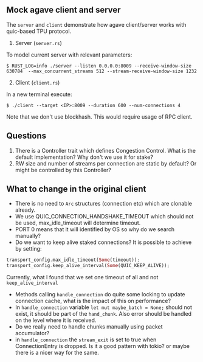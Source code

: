 ## Mock agave client and server

The `server` and `client` demonstrate how agave client/server works with quic-based TPU protocol.

1. Server (`server.rs`)

To model current server with relevant parameters:

```shell
$ RUST_LOG=info ./server --listen 0.0.0.0:8009 --receive-window-size 630784  --max_concurrent_streams 512 --stream-receive-window-size 1232
```

2. Client (`client.rs`)

In a new terminal execute:

```shell
$ ./client --target <IP>:8009 --duration 600 --num-connections 4
```


Note that we don't use blockhash. This would require usage of RPC client.

## Questions

1. There is a Controller trait which defines Congestion Control. What is the default implementation? Why don't we use it for stake?
2. RW size and number of streams per connection are static by default? Or might be controlled by this Controller?

## What to change in the original client

* There is no need to `Arc` structures (connection etc) which are clonable already.
* We use QUIC_CONNECTION_HANDSHAKE_TIMEOUT which should not be used, max_idle_timeout will determine timeout.
* PORT 0 means that it will identified by OS so why do we search manually?
* Do we want to keep alive staked connections? It is possible to achieve by setting:

```rust
transport_config.max_idle_timeout(Some(timeout));
transport_config.keep_alive_interval(Some(QUIC_KEEP_ALIVE));
```

Currently, what I found that we set one timeout of all and not `keep_alive_interval`

* Methods calling `handle_connection` do quite some locking to update connection cache, what is the impact of this on performance?
* In `handle_connection` variable `let mut maybe_batch = None;` should not exist, it should be part of the `hand_chunk`. Also error should be  handled on the level where it is received.
* Do we really need to handle chunks manually using packet accumulator?
* in `handle_connection` the `stream_exit` is set to true when ConnectionEntry is dropped. Is it a good pattern with tokio? or maybe there is a nicer way for the same.